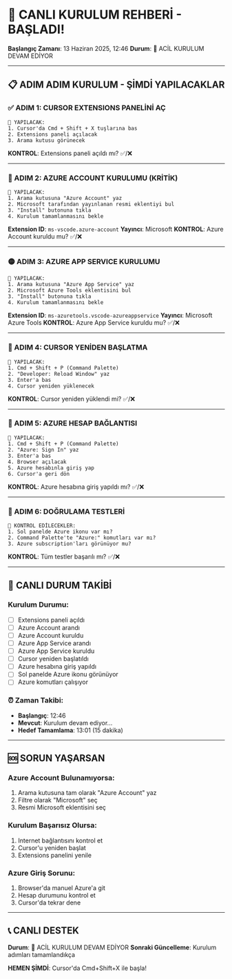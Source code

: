# 🚨 CANLI KURULUM REHBERİ - BAŞLADI!

**Başlangıç Zamanı**: 13 Haziran 2025, 12:46
**Durum**: 🔴 ACİL KURULUM DEVAM EDİYOR

---

## 📋 ADIM ADIM KURULUM - ŞİMDİ YAPILACAKLAR

### ✅ ADIM 1: CURSOR EXTENSIONS PANELİNİ AÇ
```
🎯 YAPILACAK:
1. Cursor'da Cmd + Shift + X tuşlarına bas
2. Extensions paneli açılacak
3. Arama kutusu görünecek
```

**KONTROL**: Extensions paneli açıldı mı? ✅/❌

---

### 🔴 ADIM 2: AZURE ACCOUNT KURULUMU (KRİTİK)
```
🎯 YAPILACAK:
1. Arama kutusuna "Azure Account" yaz
2. Microsoft tarafından yayınlanan resmi eklentiyi bul
3. "Install" butonuna tıkla
4. Kurulum tamamlanmasını bekle
```

**Extension ID**: `ms-vscode.azure-account`
**Yayıncı**: Microsoft
**KONTROL**: Azure Account kuruldu mu? ✅/❌

---

### 🟡 ADIM 3: AZURE APP SERVICE KURULUMU
```
🎯 YAPILACAK:
1. Arama kutusuna "Azure App Service" yaz
2. Microsoft Azure Tools eklentisini bul
3. "Install" butonuna tıkla
4. Kurulum tamamlanmasını bekle
```

**Extension ID**: `ms-azuretools.vscode-azureappservice`
**Yayıncı**: Microsoft Azure Tools
**KONTROL**: Azure App Service kuruldu mu? ✅/❌

---

### 🔄 ADIM 4: CURSOR YENİDEN BAŞLATMA
```
🎯 YAPILACAK:
1. Cmd + Shift + P (Command Palette)
2. "Developer: Reload Window" yaz
3. Enter'a bas
4. Cursor yeniden yüklenecek
```

**KONTROL**: Cursor yeniden yüklendi mi? ✅/❌

---

### 🔐 ADIM 5: AZURE HESAP BAĞLANTISI
```
🎯 YAPILACAK:
1. Cmd + Shift + P (Command Palette)
2. "Azure: Sign In" yaz
3. Enter'a bas
4. Browser açılacak
5. Azure hesabınla giriş yap
6. Cursor'a geri dön
```

**KONTROL**: Azure hesabına giriş yapıldı mı? ✅/❌

---

### 🎯 ADIM 6: DOĞRULAMA TESTLERİ
```
🎯 KONTROL EDİLECEKLER:
1. Sol panelde Azure ikonu var mı?
2. Command Palette'te "Azure:" komutları var mı?
3. Azure subscription'ları görünüyor mu?
```

**KONTROL**: Tüm testler başarılı mı? ✅/❌

---

## 🚨 CANLI DURUM TAKİBİ

### Kurulum Durumu:
- [ ] Extensions paneli açıldı
- [ ] Azure Account arandı
- [ ] Azure Account kuruldu
- [ ] Azure App Service arandı  
- [ ] Azure App Service kuruldu
- [ ] Cursor yeniden başlatıldı
- [ ] Azure hesabına giriş yapıldı
- [ ] Sol panelde Azure ikonu görünüyor
- [ ] Azure komutları çalışıyor

### ⏰ Zaman Takibi:
- **Başlangıç**: 12:46
- **Mevcut**: Kurulum devam ediyor...
- **Hedef Tamamlama**: 13:01 (15 dakika)

---

## 🆘 SORUN YAŞARSAN

### Azure Account Bulunamıyorsa:
1. Arama kutusuna tam olarak "Azure Account" yaz
2. Filtre olarak "Microsoft" seç
3. Resmi Microsoft eklentisini seç

### Kurulum Başarısız Olursa:
1. Internet bağlantısını kontrol et
2. Cursor'u yeniden başlat
3. Extensions panelini yenile

### Azure Giriş Sorunu:
1. Browser'da manuel Azure'a git
2. Hesap durumunu kontrol et
3. Cursor'da tekrar dene

---

## 📞 CANLI DESTEK

**Durum**: 🔴 ACİL KURULUM DEVAM EDİYOR
**Sonraki Güncelleme**: Kurulum adımları tamamlandıkça

**HEMEN ŞİMDİ**: Cursor'da Cmd+Shift+X ile başla!
